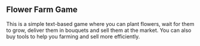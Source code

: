## Flower Farm Game
This is a simple text-based game where you can plant flowers, wait for them to grow, deliver them in bouquets and sell them at the market. You can also buy tools to help you farming and sell more efficiently.
